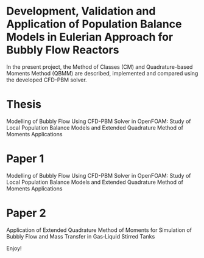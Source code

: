 # Development, Validation and Application of Population Balance Models in Eulerian Approach for Bubbly Flow Reactors


In the present project, the Method of Classes (CM) and Quadrature-based Moments Method (QBMM) are described, implemented and compared
using the developed CFD-PBM solver.

# Thesis

Modelling of Bubbly Flow Using CFD-PBM Solver in OpenFOAM: Study of Local Population Balance Models and Extended Quadrature Method of Moments Applications

# Paper 1

Modelling of Bubbly Flow Using CFD-PBM Solver in OpenFOAM: Study of Local Population Balance Models and Extended Quadrature Method of Moments Applications

# Paper 2

Application of Extended Quadrature Method of Moments for Simulation of Bubbly Flow and Mass Transfer in Gas‐Liquid Stirred Tanks


Enjoy!
